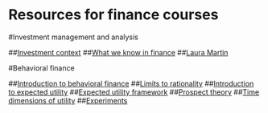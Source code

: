 # Resources for finance courses #

#Investment management and analysis

##[Investment context](investment_context.html)
##[What we know in finance](whatweknow.html)
##[Laura Martin](laura_martin.html)

#Behavioral finance

##[Introduction to behavioral finance](bf_intro.html)
##[Limits to rationality](limits_to_rationality.html)
##[Introduction to expected utility](intro_eu.html)
##[Expected utility framework](eu.html)
##[Prospect theory](prospect.html)
##[Time dimensions of utility](time_utility.html)
##[Experiments](experiment.html)
